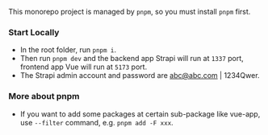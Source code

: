 This monorepo project is managed by `pnpm`, so you must install `pnpm` first.

### Start Locally
- In the root folder, run `pnpm i`.
- Then run `pnpm dev` and the backend app Strapi will run at `1337` port, frontend app Vue will run at `5173` port.
- The Strapi admin account and password are abc@abc.com | 1234Qwer.


### More about pnpm
- If you want to add some packages at certain sub-package like vue-app, use `--filter` command, e.g. `pnpm add -F xxx`.